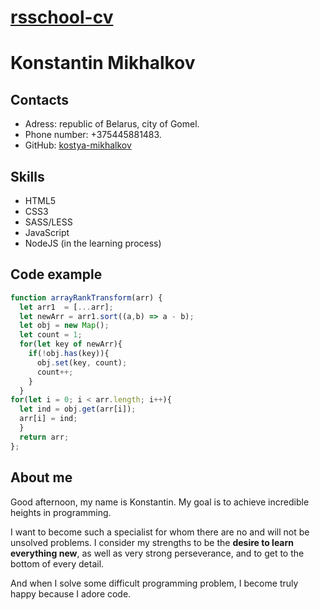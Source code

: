 # [rsschool-cv](rsschool-cv)

# Konstantin Mikhalkov
## Contacts
* Adress: republic of Belarus, city of Gomel.
* Phone number: +375445881483.
* GitHub: [kostya-mikhalkov](https://github.com/kostya-mikhalkov)
## Skills
* HTML5
* CSS3
* SASS/LESS
* JavaScript
* NodeJS (in the learning process)
## Code example
```javascript
function arrayRankTransform(arr) {
  let arr1  = [...arr];
  let newArr = arr1.sort((a,b) => a - b);
  let obj = new Map();
  let count = 1;
  for(let key of newArr){
    if(!obj.has(key)){
      obj.set(key, count);
      count++;
    }
  }
for(let i = 0; i < arr.length; i++){
  let ind = obj.get(arr[i]);
  arr[i] = ind;
  }
  return arr;
};
```
## About me
Good afternoon, my name is Konstantin. My goal is to achieve incredible heights in programming. 

I want to become such a specialist for whom there are no and will not be unsolved problems. I consider my strengths to be the **desire to learn everything new**, as well as very strong perseverance, and to get to the bottom of every detail. 

And when I solve some difficult programming problem, I become truly happy because I adore code.
